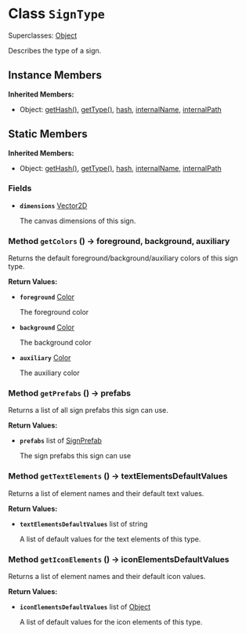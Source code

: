 # Class <code>SignType</code>

Superclasses: <a href="Object.md">Object</a>

Describes the type of a sign.
## Instance Members
<b>Inherited Members:</b>
- Object: <a href="Object.md#getHash">getHash()</a>, <a href="Object.md#getType">getType()</a>, <a href="Object.md#hash">hash</a>, <a href="Object.md#internalName">internalName</a>, <a href="Object.md#internalPath">internalPath</a>
## Static Members
<b>Inherited Members:</b>
- Object: <a href="Object.md#getHash">getHash()</a>, <a href="Object.md#getType">getType()</a>, <a href="Object.md#hash">hash</a>, <a href="Object.md#internalName">internalName</a>, <a href="Object.md#internalPath">internalPath</a>
### Fields
- <code><b>dimensions</b></code> <a href="../structs/Vector2D.md">Vector2D</a>

  The canvas dimensions of this sign.
### Method <code>getColors</code> () → foreground, background, auxiliary
Returns the default foreground/background/auxiliary colors of this sign type.

<b>Return Values:</b>

- <code><b>foreground</b></code> <a href="../structs/Color.md">Color</a>

  The foreground color
- <code><b>background</b></code> <a href="../structs/Color.md">Color</a>

  The background color
- <code><b>auxiliary</b></code> <a href="../structs/Color.md">Color</a>

  The auxiliary color
### Method <code>getPrefabs</code> () → prefabs
Returns a list of all sign prefabs this sign can use.

<b>Return Values:</b>

- <code><b>prefabs</b></code> list of <a href="SignPrefab.md">SignPrefab</a>

  The sign prefabs this sign can use
### Method <code>getTextElements</code> () → textElementsDefaultValues
Returns a list of element names and their default text values.

<b>Return Values:</b>

- <code><b>textElementsDefaultValues</b></code> list of string

  A list of default values for the text elements of this type.
### Method <code>getIconElements</code> () → iconElementsDefaultValues
Returns a list of element names and their default icon values.

<b>Return Values:</b>

- <code><b>iconElementsDefaultValues</b></code> list of <a href="Object.md">Object</a>

  A list of default values for the icon elements of this type.
